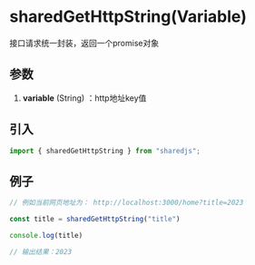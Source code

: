 # sharedGetHttpString(Variable)
接口请求统一封装，返回一个promise对象

## 参数
1. **variable** (String) ：http地址key值

## 引入
```javascript
import { sharedGetHttpString } from "sharedjs";
```

## 例子

```javascript
// 例如当前网页地址为： http://localhost:3000/home?title=2023

const title = sharedGetHttpString("title")

console.log(title)

// 输出结果：2023

```

